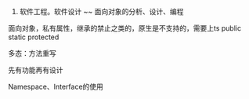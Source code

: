 1. 软件工程。软件设计 ~~ 面向对象的分析、设计、编程

面向对象，私有属性，继承的禁止之类的，原生是不支持的，需要上ts
public static protected

多态：方法重写

先有功能再有设计

Namespace、Interface的使用